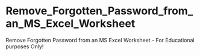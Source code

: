 # Remove_Forgotten_Password_from_an_MS_Excel_Worksheet
Remove Forgotten Password from an MS Excel Worksheet - For Educational purposes Only!
